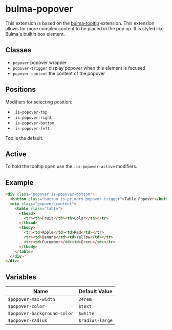 bulma-popover
=============

This extension is based on the [bulma-tooltip] extension. This extension
allows for more complex content to be placed in the pop up. It is styled like
Bulma's builtin box element.

[bulma-tooltip]: https://github.com/Wikiki/bulma-tooltip


Classes
-------

- `popover` popover wrapper
- `popover-trigger` display popover when this element is focused
- `popover-content` the content of the popover


Positions
---------

Modifiers for selecting position:

- `.is-popover-top`
- `.is-popover-right`
- `.is-popover-bottom`
- `.is-popover-left`

Top is the default.


Active
------

To hold the tooltip open use the `.is-popover-active` modifiers.


Example
-------

```html
<div class="popover is-popover-bottom">
  <button class="button is-primary popover-trigger">Table Popover</button>
  <div class="popover-content">
    <table class="table">
      <thead>
        <tr><th>Fruit</th><th>Color</th></tr>
      </thead>
      <tbody>
        <tr><td>Apple</td><td>Red</td></tr>
        <tr><td>Banana</td><td>Yellow</td></tr>
        <tr><td>Cucumber</td><td>Green</td></tr>
      </tbody>
    </table>
  </div>
</div>
```


Variables
---------

Name | Default Value
------------ | -------------
`$popover-max-width` | `24rem`
`$popover-color` | `$text`
`$popover-background-color` | `$white`
`$popover-radius` | `$radius-large`
